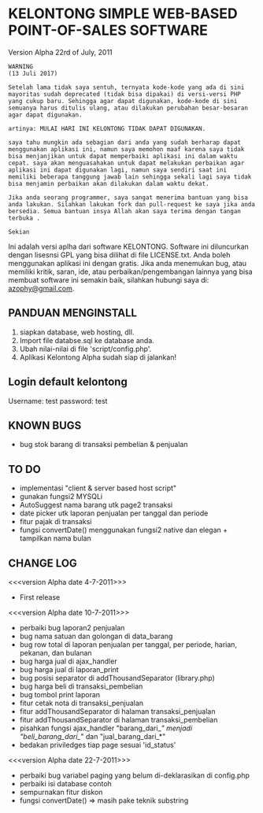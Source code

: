 # KELONTONG SIMPLE WEB-BASED POINT-OF-SALES SOFTWARE
Version Alpha
22rd of July, 2011

    WARNING
    (13 Juli 2017)
    
    Setelah lama tidak saya sentuh, ternyata kode-kode yang ada di sini mayoritas sudah deprecated (tidak bisa dipakai) di versi-versi PHP yang cukup baru. Sehingga agar dapat digunakan, kode-kode di sini semuanya harus ditulis ulang, atau dilakukan perubahan besar-besaran agar dapat digunakan.

    artinya: MULAI HARI INI KELONTONG TIDAK DAPAT DIGUNAKAN. 

    saya tahu mungkin ada sebagian dari anda yang sudah berharap dapat menggunakan aplikasi ini, namun saya memohon maaf karena saya tidak bisa menjanjikan untuk dapat memperbaiki aplikasi ini dalam waktu cepat. saya akan menguasahakan untuk dapat melakukan perbaikan agar aplikasi ini dapat digunakan lagi, namun saya sendiri saat ini memiliki beberapa tanggung jawab lain sehingga sekali lagi saya tidak bisa menjamin perbaikan akan dilakukan dalam waktu dekat.

    Jika anda seorang programmer, saya sangat menerima bantuan yang bisa anda lakukan. Silahkan lakukan fork dan pull-request ke saya jika anda bersedia. Semua bantuan insya Allah akan saya terima dengan tangan terbuka .

    Sekian

Ini adalah versi aplha dari software KELONTONG. Software ini diluncurkan dengan lisesnsi GPL yang
bisa dilihat di file LICENSE.txt. Anda boleh menggunakan aplikasi ini dengan gratis. Jika anda 
menemukan bug, atau memiliki kritik, saran, ide, atau perbaikan/pengembangan lainnya yang bisa
membuat software ini semakin baik, silahkan hubungi saya di: azophy@gmail.com.

## PANDUAN MENGINSTALL
1. siapkan database, web hosting, dll.
2. Import file databse.sql ke database anda.
3. Ubah nilai-nilai di file 'script/config.php'.
4. Aplikasi Kelontong Alpha sudah siap di jalankan!

## Login default kelontong
Username: test
password: test

## KNOWN BUGS
-  bug stok barang di transaksi pembelian & penjualan

## TO DO
- implementasi "client & server based host script"
- gunakan fungsi2 MYSQLi
- AutoSuggest nama barang utk page2 transaksi
- date picker utk laporan penjualan per tanggal dan periode
- fitur pajak di transaksi
- fungsi convertDate() menggunakan fungsi2 native dan elegan + tampilkan nama bulan

## CHANGE LOG
<<<version Alpha date 4-7-2011>>>
- First release

<<<version Alpha date 10-7-2011>>>
- perbaiki bug laporan2 penjualan
- bug nama satuan dan golongan di data_barang
- bug row total di laporan penjualan per tanggal, per periode, harian, pekanan, dan bulanan
- bug harga jual di ajax_handler
- bug harga jual di laporan_print
- bug posisi separator di addThousandSeparator (library.php)
- bug harga beli di transaksi_pembelian
- bug tombol print laporan
- fitur cetak nota di transaksi_penjualan
- fitur addThousandSeparator di halaman transaksi_penjualan
- fitur addThousandSeparator di halaman transaksi_pembelian
- pisahkan fungsi ajax_handler "barang_dari_*" menjadi "beli_barang_dari_*" dan "jual_barang_dari_*"
- bedakan priviledges tiap page sesuai 'id_status'

<<<version Alpha date 22-7-2011>>>
- perbaiki bug variabel paging yang belum di-deklarasikan di config.php 
- perbaiki isi database contoh
- sempurnakan fitur diskon
- fungsi convertDate() => masih pake teknik substring


